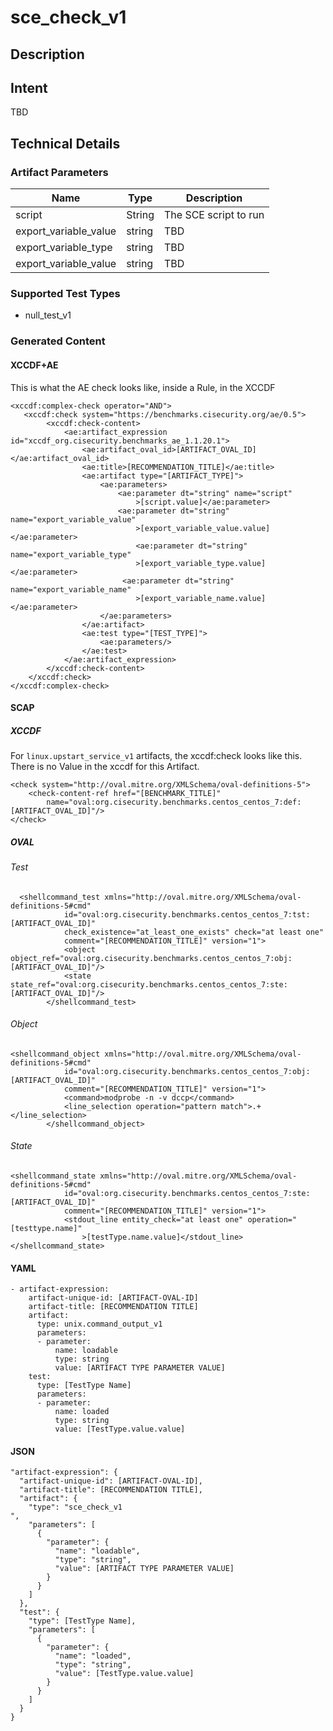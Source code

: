 # sce_check_v1

## Description

## Intent
TBD

## Technical Details
### Artifact Parameters
| Name                  |Type    | Description |
| ----------------------|--------| ----------- |
| script  | String | The SCE script to run  |
| export_variable_value |string |TBD	|
| export_variable_type|string | TBD |
| export_variable_value | string | TBD |

### Supported Test Types
- null_test_v1

### Generated Content
#### XCCDF+AE
This is what the AE check looks like, inside a Rule, in the XCCDF

```
<xccdf:complex-check operator="AND">
   <xccdf:check system="https://benchmarks.cisecurity.org/ae/0.5">
        <xccdf:check-content>
            <ae:artifact_expression id="xccdf_org.cisecurity.benchmarks_ae_1.1.20.1">
                <ae:artifact_oval_id>[ARTIFACT_OVAL_ID]</ae:artifact_oval_id>
                <ae:title>[RECOMMENDATION_TITLE]</ae:title>
                <ae:artifact type="[ARTIFACT_TYPE]">
                    <ae:parameters>
                        <ae:parameter dt="string" name="script"
                            >[script.value]</ae:parameter>
                        <ae:parameter dt="string" name="export_variable_value"
                            >[export_variable_value.value]</ae:parameter>
                            <ae:parameter dt="string" name="export_variable_type"
                            >[export_variable_type.value]</ae:parameter>
                         <ae:parameter dt="string" name="export_variable_name"
                            >[export_variable_name.value]</ae:parameter>
                    </ae:parameters>
                </ae:artifact>
                <ae:test type="[TEST_TYPE]">
                    <ae:parameters/>
                </ae:test>
            </ae:artifact_expression>
        </xccdf:check-content>
    </xccdf:check>
</xccdf:complex-check>
```

#### SCAP
##### XCCDF
For `linux.upstart_service_v1` artifacts, the xccdf:check looks like this.  There is no Value in the xccdf for this Artifact.

```
<check system="http://oval.mitre.org/XMLSchema/oval-definitions-5">
    <check-content-ref href="[BENCHMARK_TITLE]"
        name="oval:org.cisecurity.benchmarks.centos_centos_7:def:[ARTIFACT_OVAL_ID]"/>
</check>
```

##### OVAL
###### Test

```
  <shellcommand_test xmlns="http://oval.mitre.org/XMLSchema/oval-definitions-5#cmd"
            id="oval:org.cisecurity.benchmarks.centos_centos_7:tst:[ARTIFACT_OVAL_ID]"
            check_existence="at_least_one_exists" check="at least one"
            comment="[RECOMMENDATION_TITLE]" version="1">
            <object object_ref="oval:org.cisecurity.benchmarks.centos_centos_7:obj:[ARTIFACT_OVAL_ID]"/>
            <state state_ref="oval:org.cisecurity.benchmarks.centos_centos_7:ste:[ARTIFACT_OVAL_ID]"/>
        </shellcommand_test>
```

###### Object

```
<shellcommand_object xmlns="http://oval.mitre.org/XMLSchema/oval-definitions-5#cmd"
            id="oval:org.cisecurity.benchmarks.centos_centos_7:obj:[ARTIFACT_OVAL_ID]"
            comment="[RECOMMENDATION_TITLE]" version="1">
            <command>modprobe -n -v dccp</command>
            <line_selection operation="pattern match">.+</line_selection>
        </shellcommand_object>
```
###### State

```
<shellcommand_state xmlns="http://oval.mitre.org/XMLSchema/oval-definitions-5#cmd"
            id="oval:org.cisecurity.benchmarks.centos_centos_7:ste:[ARTIFACT_OVAL_ID]"
            comment="[RECOMMENDATION_TITLE]" version="1">
            <stdout_line entity_check="at least one" operation="[testtype.name]"
                >[testType.name.value]</stdout_line>
</shellcommand_state>
```

#### YAML


```
- artifact-expression:
    artifact-unique-id: [ARTIFACT-OVAL-ID]
    artifact-title: [RECOMMENDATION TITLE]
    artifact:
      type: unix.command_output_v1
      parameters:
      - parameter: 
          name: loadable
          type: string
          value: [ARTIFACT TYPE PARAMETER VALUE]
    test:
      type: [TestType Name]
      parameters:
      - parameter:
          name: loaded
          type: string
          value: [TestType.value.value]
```

#### JSON

```
"artifact-expression": {
  "artifact-unique-id": [ARTIFACT-OVAL-ID],
  "artifact-title": [RECOMMENDATION TITLE],
  "artifact": {
    "type": "sce_check_v1
",
    "parameters": [
      {
        "parameter": {
          "name": "loadable",
          "type": "string",
          "value": [ARTIFACT TYPE PARAMETER VALUE]
        }
      }
    ]
  },
  "test": {
    "type": [TestType Name],
    "parameters": [
      {
        "parameter": {
          "name": "loaded",
          "type": "string",
          "value": [TestType.value.value]
        }
      }
    ]
  }
}
``` 